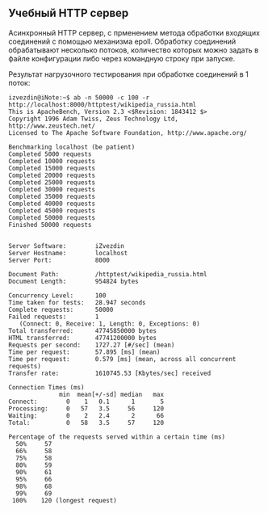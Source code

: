 Учебный HTTP сервер
-------------------------------------------------------

Асинхронный HTTP сервер, с прменением метода обработки входящих соединений с помощью механизма epoll.
Обработку соединений обрабатывают несколько потоков, количество которых можно задать в файле конфигурации либо через командную строку при запуске.

Результат нагрузочного тестирования при обработке соединений в 1 поток:
```
izvezdin@iNote:~$ ab -n 50000 -c 100 -r http://localhost:8000/httptest/wikipedia_russia.html
This is ApacheBench, Version 2.3 <$Revision: 1843412 $>
Copyright 1996 Adam Twiss, Zeus Technology Ltd, http://www.zeustech.net/
Licensed to The Apache Software Foundation, http://www.apache.org/

Benchmarking localhost (be patient)
Completed 5000 requests
Completed 10000 requests
Completed 15000 requests
Completed 20000 requests
Completed 25000 requests
Completed 30000 requests
Completed 35000 requests
Completed 40000 requests
Completed 45000 requests
Completed 50000 requests
Finished 50000 requests


Server Software:        iZvezdin
Server Hostname:        localhost
Server Port:            8000

Document Path:          /httptest/wikipedia_russia.html
Document Length:        954824 bytes

Concurrency Level:      100
Time taken for tests:   28.947 seconds
Complete requests:      50000
Failed requests:        1
   (Connect: 0, Receive: 1, Length: 0, Exceptions: 0)
Total transferred:      47745850000 bytes
HTML transferred:       47741200000 bytes
Requests per second:    1727.27 [#/sec] (mean)
Time per request:       57.895 [ms] (mean)
Time per request:       0.579 [ms] (mean, across all concurrent requests)
Transfer rate:          1610745.53 [Kbytes/sec] received

Connection Times (ms)
              min  mean[+/-sd] median   max
Connect:        0    1   0.1      1       5
Processing:     0   57   3.5     56     120
Waiting:        0    2   2.4      2      66
Total:          0   58   3.5     57     120

Percentage of the requests served within a certain time (ms)
  50%     57
  66%     58
  75%     58
  80%     59
  90%     61
  95%     66
  98%     68
  99%     69
 100%    120 (longest request)
```
